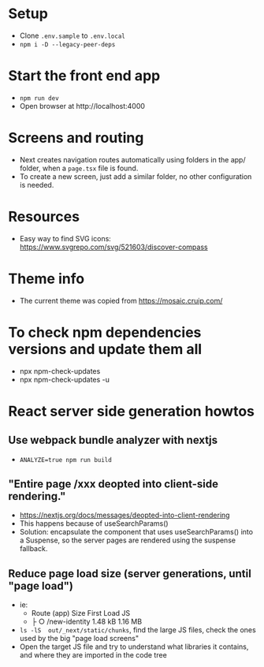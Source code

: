 # Setup

- Clone `.env.sample` to `.env.local`
- `npm i -D --legacy-peer-deps`
# Start the front end app

- `npm run dev`
- Open browser at http://localhost:4000

# Screens and routing

- Next creates navigation routes automatically using folders in the app/ folder, when a `page.tsx` file is found.
- To create a new screen, just add a similar folder, no other configuration is needed.

# Resources

- Easy way to find SVG icons: https://www.svgrepo.com/svg/521603/discover-compass
# Theme info

- The current theme was copied from https://mosaic.cruip.com/

# To check npm dependencies versions and update them all

- npx npm-check-updates
- npx npm-check-updates -u

# React server side generation howtos

## Use webpack bundle analyzer with nextjs

- `ANALYZE=true npm run build`

## "Entire page /xxx deopted into client-side rendering."

- https://nextjs.org/docs/messages/deopted-into-client-rendering
- This happens because of useSearchParams()
- Solution: encapsulate the component that uses useSearchParams() into a Suspense, so the server pages are rendered using the suspense fallback.

## Reduce page load size (server generations, until "page load")

- ie:
  - Route (app)                                Size     First Load JS
  - ├ ○ /new-identity                          1.48 kB        1.16 MB
- `ls -lS  out/_next/static/chunks`, find the large JS files, check the ones used by the big "page load screens"
- Open the target JS file and try to understand what libraries it contains, and where they are imported in the code tree